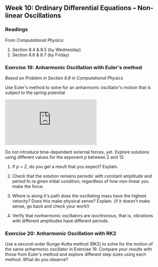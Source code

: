 ## Week 10: Ordinary Differential Equations &ndash; Non-linear Oscillations

### Readings
From _Computational Physics_:
 1. Section 8.4 &amp; 8.5 (by Wednesday)
 2. Section 8.6 &amp; 8.7 (by Friday)

### Exercise 19: Anharmonic Oscillation with Euler's method
_Based on Problem in Section 8.8 in Computational Physics_

Use Euler's method to solve for an anharmonic oscillator's motion that 
is subject to the spring potential

![equation](https://latex.codecogs.com/png.latex?V%28x%29%20%3D%20%5Cfrac%7B1%7D%7Bp%7Dkx%5E%7Bp%7D%5C%20%5Ctextrm%7B%20%28even%20%7Dp%29.)

Do not introduce time-dependent external forces, yet. Explore solutions 
using different values for the exponent _p_ between 2 and 12. 

 1. If _p = 2_, do you get a result that you expect? Explain.

 2. Check that the solution remains periodic with constant amplitude and
    period fo ra given initial condition, regardless of how non-linear 
    you make the force.
 
 3. Where is along it's path does the oscillating mass have the highest
    velocity? Does this make physical sense? Explain. (if it doesn't make
    sense, go back and check your work!)
 
 4. Verify that nonharmonic oscillators are _isochronous_, that is, vibrations
    with different amplitudes have different periods. 

### Exercise 20: Anharmonic Oscillation with RK2
Use a second-order Runge-Kutta method (RK2) to solve for the motion of 
the same anharmonic oscillator in Exercise 19. Compare your results with
those from Euler's method and explore different step sizes using each method.
What do you observe?


    
